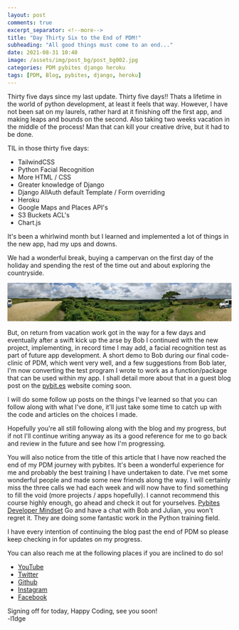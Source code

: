 ```yaml
---
layout: post
comments: true
excerpt_separator: <!--more-->
title: "Day Thirty Six to the End of PDM!"
subheading: "All good things must come to an end..."
date: 2021-08-31 10:40
image: /assets/img/post_bg/post_bg002.jpg
categories: PDM pybites django heroku
tags: [PDM, Blog, pybites, django, heroku]
---
```

Thirty five days since my last update. Thirty five days!! Thats a lifetime in the world of python development, at least it feels that way. <!--more-->However, I have not been sat on my laurels, rather hard at it finishing off the first app, and making leaps and bounds on the second. Also taking two weeks vacation in the middle of the process! Man that can kill your creative drive, but it had to be done. 
  
TIL in those thirty five days:

* TailwindCSS
* Python Facial Recognition
* More HTML / CSS
* Greater knowledge of Django
* Django AllAuth default Template / Form overriding
* Heroku
* Google Maps and Places API's
* S3 Buckets ACL's
* Chart.js

It's been a whirlwind month but I learned and implemented a lot of things in the new app, had my ups and downs.

We had a wonderful break, buying a campervan on the first day of the holiday and spending the rest of the time out and about exploring the countryside. 

![Countryside](/assets/img/Squished.jpg)
  
But, on return from vacation work got in the way for a few days and eventually after a swift kick up the arse by Bob I continued with the new project, implementing, in record time I may add, a facial recognition test as part of future app development. A short demo to Bob during our final code-clinic of PDM, which went very well, and a few suggestions from Bob later, I'm now converting the test program I wrote to work as a function/package that can be used within my app. I shall detail more about that in a guest blog post on the [pybit.es](https://pybit.es) website coming soon.  

I will do some follow up posts on the things I've learned so that you can follow along with what I've done, it'll just take some time to catch up with the code and articles on the choices I made. 
  
Hopefully you're all still following along  with the blog and my progress, but if not I'll continue writing anyway as its a good reference for me to go back and review in the future and see how I'm progressing.

 
You will also notice from the title of this article that I have now reached the end of my PDM journey with pybites. It's been a wonderful experience for me and probably the best training I have undertaken to date. I've met some wonderful people and made some new friends along the way. I will certainly miss the three calls we had each week and will now have to find something to fill the void (more projects / apps hopefully). I cannot recommend this course highly enough, go ahead and check it out for yourselves.
[Pybites Developer Mindset](https://pybitesdevelopermindset.com) Go and have a chat with Bob and Julian, you won't regret it. They are doing some fantastic work in the Python training field. 

I have every intention of continuing the blog past the end of PDM so please keep checking in for updates on my progress.

You can also reach me at the following places if you are inclined to do so!

* [YouTube](https://youtube.com/c/leecullip)
* [Twitter](https://twitter.com/l1dge)
* [Github](https://github.com/l1dge)
* [Instagram](https://instagram.com/l1dge)
* [Facebook](https://www.facebook.com/l1dge)


Signing off for today, Happy Coding, see you soon!  
-l1dge